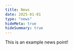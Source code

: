```yaml
---
title: News
date: 2025-01-01
type: "news"
hideMeta: true
hideSummary: true
---
```


This is an example news point!